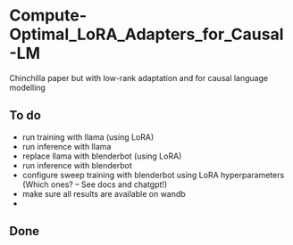 # Compute-Optimal_LoRA_Adapters_for_Causal-LM

Chinchilla paper but with low-rank adaptation and for causal language modelling

## To do

- run training with llama (using LoRA)
- run inference with llama
- replace llama with blenderbot (using LoRA)
- run inference with blenderbot
- configure sweep training with blenderbot using LoRA hyperparameters (Which ones? – See docs and chatgpt!)
- make sure all results are available on wandb
-

## Done
